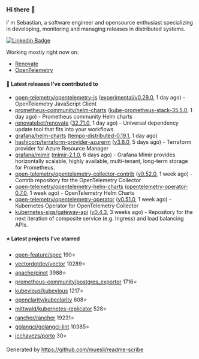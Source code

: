 ### Hi there 👋

I’ m Sebastian, a software engineer and opensource enthusiast specializing in developing, monitoring and managing releases in distributed systems.

[![Linkedin Badge](https://img.shields.io/badge/-LinkedIn-blue?style=flat&logo=Linkedin&logoColor=white&link=https://www.linkedin.com/in/sebastian-poxhofer/)](https://www.linkedin.com/in/sebastian-poxhofer/)

Working mostly right now on:
- [Renovate](https://github.com/renovatebot/renovate)
- [OpenTelemetry](https://github.com/open-telemetry)



#### 🚀 Latest releases I've contributed to

- [open-telemetry/opentelemetry-js](https://github.com/open-telemetry/opentelemetry-js) ([experimental/v0.29.0](https://github.com/open-telemetry/opentelemetry-js/releases/tag/experimental%2Fv0.29.0), 1 day ago) - OpenTelemetry JavaScript Client
- [prometheus-community/helm-charts](https://github.com/prometheus-community/helm-charts) ([kube-prometheus-stack-35.5.0](https://github.com/prometheus-community/helm-charts/releases/tag/kube-prometheus-stack-35.5.0), 1 day ago) - Prometheus community Helm charts
- [renovatebot/renovate](https://github.com/renovatebot/renovate) ([32.71.0](https://github.com/renovatebot/renovate/releases/tag/32.71.0), 1 day ago) - Universal dependency update tool that fits into your workflows.
- [grafana/helm-charts](https://github.com/grafana/helm-charts) ([tempo-distributed-0.19.1](https://github.com/grafana/helm-charts/releases/tag/tempo-distributed-0.19.1), 1 day ago)
- [hashicorp/terraform-provider-azurerm](https://github.com/hashicorp/terraform-provider-azurerm) ([v3.8.0](https://github.com/hashicorp/terraform-provider-azurerm/releases/tag/v3.8.0), 5 days ago) - Terraform provider for Azure Resource Manager
- [grafana/mimir](https://github.com/grafana/mimir) ([mimir-2.1.0](https://github.com/grafana/mimir/releases/tag/mimir-2.1.0), 6 days ago) - Grafana Mimir provides horizontally scalable, highly available, multi-tenant, long-term storage for Prometheus.
- [open-telemetry/opentelemetry-collector-contrib](https://github.com/open-telemetry/opentelemetry-collector-contrib) ([v0.52.0](https://github.com/open-telemetry/opentelemetry-collector-contrib/releases/tag/v0.52.0), 1 week ago) - Contrib repository for the OpenTelemetry Collector
- [open-telemetry/opentelemetry-helm-charts](https://github.com/open-telemetry/opentelemetry-helm-charts) ([opentelemetry-operator-0.7.0](https://github.com/open-telemetry/opentelemetry-helm-charts/releases/tag/opentelemetry-operator-0.7.0), 1 week ago) - OpenTelemetry Helm Charts
- [open-telemetry/opentelemetry-operator](https://github.com/open-telemetry/opentelemetry-operator) ([v0.51.0](https://github.com/open-telemetry/opentelemetry-operator/releases/tag/v0.51.0), 1 week ago) - Kubernetes Operator for OpenTelemetry Collector
- [kubernetes-sigs/gateway-api](https://github.com/kubernetes-sigs/gateway-api) ([v0.4.3](https://github.com/kubernetes-sigs/gateway-api/releases/tag/v0.4.3), 3 weeks ago) - Repository for the next iteration of composite service (e.g. Ingress) and load balancing APIs.

#### ⭐ Latest projects I've starred

- [open-feature/spec](https://github.com/open-feature/spec) 190⭐
- [vectordotdev/vector](https://github.com/vectordotdev/vector) 10289⭐
- [apache/pinot](https://github.com/apache/pinot) 3988⭐
- [prometheus-community/postgres_exporter](https://github.com/prometheus-community/postgres_exporter) 1716⭐
- [kubevious/kubevious](https://github.com/kubevious/kubevious) 1217⭐
- [openclarity/kubeclarity](https://github.com/openclarity/kubeclarity) 608⭐
- [mittwald/kubernetes-replicator](https://github.com/mittwald/kubernetes-replicator) 528⭐
- [rancher/rancher](https://github.com/rancher/rancher) 19231⭐
- [golangci/golangci-lint](https://github.com/golangci/golangci-lint) 10385⭐
- [jcchavezs/porto](https://github.com/jcchavezs/porto) 30⭐



Generated by https://github.com/muesli/readme-scribe
